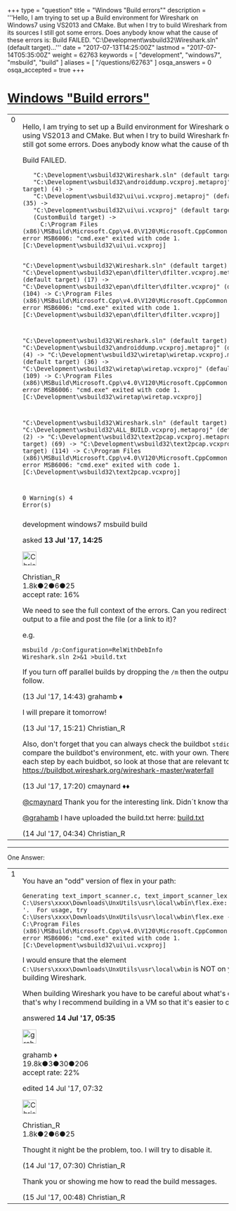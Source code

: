 +++
type = "question"
title = "Windows &quot;Build errors&quot;"
description = '''Hello, I am trying to set up a Build environment for Wireshark on Windows7 using VS2013 and CMake. But when I try to build Wireshark from its sources I still got some errors. Does anybody know what the cause of these errors is: Build FAILED.  &quot;C:&#92;Development&#92;wsbuild32&#92;Wireshark.sln&quot; (default target)...'''
date = "2017-07-13T14:25:00Z"
lastmod = "2017-07-14T05:35:00Z"
weight = 62763
keywords = [ "development", "windows7", "msbuild", "build" ]
aliases = [ "/questions/62763" ]
osqa_answers = 0
osqa_accepted = true
+++

<div class="headNormal">

# [Windows "Build errors"](/questions/62763/windows-build-errors)

</div>

<div id="main-body">

<div id="askform">

<table id="question-table" style="width:100%;"><colgroup><col style="width: 50%" /><col style="width: 50%" /></colgroup><tbody><tr class="odd"><td style="width: 30px; vertical-align: top"><div class="vote-buttons"><div id="post-62763-score" class="post-score" title="current number of votes">0</div><div id="favorite-count" class="favorite-count"></div></div></td><td><div id="item-right"><div class="question-body"><p>Hello, I am trying to set up a Build environment for Wireshark on Windows7 using VS2013 and CMake. But when I try to build Wireshark from its sources I still got some errors. Does anybody know what the cause of these errors is:</p><p>Build FAILED.</p><pre><code>   &quot;C:\Development\wsbuild32\Wireshark.sln&quot; (default target) (1) -&gt;
   &quot;C:\Development\wsbuild32\androiddump.vcxproj.metaproj&quot; (default target) (4) -&gt;
   &quot;C:\Development\wsbuild32\ui\ui.vcxproj.metaproj&quot; (default target) (35) -&gt;
   &quot;C:\Development\wsbuild32\ui\ui.vcxproj&quot; (default target) (101) -&gt;
   (CustomBuild target) -&gt; 
     C:\Program Files (x86)\MSBuild\Microsoft.Cpp\v4.0\V120\Microsoft.CppCommon.targets(170,5): error MSB6006: &quot;cmd.exe&quot; exited with code 1. [C:\Development\wsbuild32\ui\ui.vcxproj]


   &quot;C:\Development\wsbuild32\Wireshark.sln&quot; (default target) (1) -&gt;
   &quot;C:\Development\wsbuild32\epan\dfilter\dfilter.vcxproj.metaproj&quot; (default target) (17) -&gt;
   &quot;C:\Development\wsbuild32\epan\dfilter\dfilter.vcxproj&quot; (default target) (104) -&gt;
     C:\Program Files (x86)\MSBuild\Microsoft.Cpp\v4.0\V120\Microsoft.CppCommon.targets(170,5): error MSB6006: &quot;cmd.exe&quot; exited with code 1. [C:\Development\wsbuild32\epan\dfilter\dfilter.vcxproj]


   &quot;C:\Development\wsbuild32\Wireshark.sln&quot; (default target) (1) -&gt;
   &quot;C:\Development\wsbuild32\androiddump.vcxproj.metaproj&quot; (default target) (4) -&gt;
   &quot;C:\Development\wsbuild32\wiretap\wiretap.vcxproj.metaproj&quot; (default target) (36) -&gt;
   &quot;C:\Development\wsbuild32\wiretap\wiretap.vcxproj&quot; (default target) (109) -&gt;
     C:\Program Files (x86)\MSBuild\Microsoft.Cpp\v4.0\V120\Microsoft.CppCommon.targets(170,5): error MSB6006: &quot;cmd.exe&quot; exited with code 1. [C:\Development\wsbuild32\wiretap\wiretap.vcxproj]


   &quot;C:\Development\wsbuild32\Wireshark.sln&quot; (default target) (1) -&gt;
   &quot;C:\Development\wsbuild32\ALL_BUILD.vcxproj.metaproj&quot; (default target) (2) -&gt;
   &quot;C:\Development\wsbuild32\text2pcap.vcxproj.metaproj&quot; (default target) (69) -&gt;
   &quot;C:\Development\wsbuild32\text2pcap.vcxproj&quot; (default target) (114) -&gt;
     C:\Program Files (x86)\MSBuild\Microsoft.Cpp\v4.0\V120\Microsoft.CppCommon.targets(170,5): error MSB6006: &quot;cmd.exe&quot; exited with code 1. [C:\Development\wsbuild32\text2pcap.vcxproj]

0 Warning(s)
4 Error(s)</code></pre></div><div id="question-tags" class="tags-container tags">development windows7 msbuild build</div><div id="question-controls" class="post-controls"></div><div class="post-update-info-container"><div class="post-update-info post-update-info-user"><p>asked <strong>13 Jul '17, 14:25</strong></p><img src="https://secure.gravatar.com/avatar/3b24b339fc62fb46dced6a443d3202ea?s=32&amp;d=identicon&amp;r=g" class="gravatar" width="32" height="32" alt="Christian_R&#39;s gravatar image" /><p>Christian_R<br />
<span class="score" title="1830 reputation points"><span>1.8k</span></span><span title="2 badges"><span class="badge1">●</span><span class="badgecount">2</span></span><span title="6 badges"><span class="silver">●</span><span class="badgecount">6</span></span><span title="25 badges"><span class="bronze">●</span><span class="badgecount">25</span></span><br />
<span class="accept_rate" title="Rate of the user&#39;s accepted answers">accept rate:</span> <span title="Christian_R has 25 accepted answers">16%</span></p></div></div><div id="comments-container-62763" class="comments-container"><span id="62765"></span><div id="comment-62765" class="comment"><div id="post-62765-score" class="comment-score"></div><div class="comment-text"><p>We need to see the full context of the errors. Can you redirect the msbuild output to a file and post the file (or a link to it)?</p><p>e.g.</p><pre><code>msbuild /p:Configuration=RelWithDebInfo Wireshark.sln 2&gt;&amp;1 &gt;build.txt</code></pre><p>If you turn off parallel builds by dropping the <code>/m</code> then the output is easier to follow.</p></div><div id="comment-62765-info" class="comment-info"><span class="comment-age">(13 Jul '17, 14:43)</span> grahamb ♦</div></div><span id="62766"></span><div id="comment-62766" class="comment"><div id="post-62766-score" class="comment-score"></div><div class="comment-text"><p>I will prepare it tomorrow!</p></div><div id="comment-62766-info" class="comment-info"><span class="comment-age">(13 Jul '17, 15:21)</span> Christian_R</div></div><span id="62767"></span><div id="comment-62767" class="comment"><div id="post-62767-score" class="comment-score"></div><div class="comment-text"><p>Also, don't forget that you can always check the buildbot <code>stdio</code> logs and compare the buildbot's environment, etc. with your own. There are logs for each step by each buidbot, so look at those that are relevant to you. See: <a href="https://buildbot.wireshark.org/wireshark-master/waterfall">https://buildbot.wireshark.org/wireshark-master/waterfall</a></p></div><div id="comment-62767-info" class="comment-info"><span class="comment-age">(13 Jul '17, 17:20)</span> cmaynard ♦♦</div></div><span id="62776"></span><div id="comment-62776" class="comment"><div id="post-62776-score" class="comment-score"></div><div class="comment-text"><p><a href="https://ask.wireshark.org/users/402/cmaynard"></a><a href="https://ask.wireshark.org/users/402/cmaynard">@cmaynard</a> Thank you for the interesting link. Didn´t know that, before.</p><p><a href="https://ask.wireshark.org/users/1225/grahamb"></a><a href="https://ask.wireshark.org/users/1225/grahamb">@grahamb</a> I have uploaded the build.txt herre: <a href="https://crnetworking-my.sharepoint.com/personal/creusch_crnetworks_de/_layouts/15/guestaccess.aspx?docid=0441d1f830c9146ee858ecd4f840861cc&amp;authkey=AfYwpO9ozoRugIdDzNKmI2U&amp;expiration=2017-07-20T22%3a00%3a00.000Z">build.txt</a></p></div><div id="comment-62776-info" class="comment-info"><span class="comment-age">(14 Jul '17, 04:34)</span> Christian_R</div></div></div><div id="comment-tools-62763" class="comment-tools"></div><div class="clear"></div><div id="comment-62763-form-container" class="comment-form-container"></div><div class="clear"></div></div></td></tr></tbody></table>

------------------------------------------------------------------------

<div class="tabBar">

<span id="sort-top"></span>

<div class="headQuestions">

One Answer:

</div>

</div>

<span id="62777"></span>

<div id="answer-container-62777" class="answer accepted-answer">

<table style="width:100%;"><colgroup><col style="width: 50%" /><col style="width: 50%" /></colgroup><tbody><tr class="odd"><td style="width: 30px; vertical-align: top"><div class="vote-buttons"><div id="post-62777-score" class="post-score" title="current number of votes">1</div></div></td><td><div class="item-right"><div class="answer-body"><p>You have an "odd" version of flex in your path:</p><pre><code>Generating text_import_scanner.c, text_import_scanner_lex.h
C:\Users\xxxx\Downloads\UnxUtils\usr\local\wbin\flex.exe: unknown flag &#39;-&#39;.  For usage, try C:\Users\xxxx\Downloads\UnxUtils\usr\local\wbin\flex.exe --help
C:\Program Files (x86)\MSBuild\Microsoft.Cpp\v4.0\V120\Microsoft.CppCommon.targets(170,5): error MSB6006: &quot;cmd.exe&quot; exited with code 1. [C:\Development\wsbuild32\ui\ui.vcxproj]</code></pre><p>I would ensure that the element <code>C:\Users\xxxx\Downloads\UnxUtils\usr\local\wbin</code> is NOT on your path when building Wireshark.</p><p>When building Wireshark you have to be careful about what's on your path, that's why I recommend building in a VM so that it's easier to control.</p></div><div class="answer-controls post-controls"></div><div class="post-update-info-container"><div class="post-update-info post-update-info-user"><p>answered <strong>14 Jul '17, 05:35</strong></p><img src="https://secure.gravatar.com/avatar/d2a7e24ca66604c749c7c88c1da8ff78?s=32&amp;d=identicon&amp;r=g" class="gravatar" width="32" height="32" alt="grahamb&#39;s gravatar image" /><p>grahamb ♦<br />
<span class="score" title="19834 reputation points"><span>19.8k</span></span><span title="3 badges"><span class="badge1">●</span><span class="badgecount">3</span></span><span title="30 badges"><span class="silver">●</span><span class="badgecount">30</span></span><span title="206 badges"><span class="bronze">●</span><span class="badgecount">206</span></span><br />
<span class="accept_rate" title="Rate of the user&#39;s accepted answers">accept rate:</span> <span title="grahamb has 274 accepted answers">22%</span></p></div><div class="post-update-info post-update-info-edited"><p>edited 14 Jul '17, 07:32</p><img src="https://secure.gravatar.com/avatar/3b24b339fc62fb46dced6a443d3202ea?s=32&amp;d=identicon&amp;r=g" class="gravatar" width="32" height="32" alt="Christian_R&#39;s gravatar image" /><p>Christian_R<br />
<span class="score" title="1830 reputation points"><span>1.8k</span></span><span title="2 badges"><span class="badge1">●</span><span class="badgecount">2</span></span><span title="6 badges"><span class="silver">●</span><span class="badgecount">6</span></span><span title="25 badges"><span class="bronze">●</span><span class="badgecount">25</span></span></p></div></div><div id="comments-container-62777" class="comments-container"><span id="62779"></span><div id="comment-62779" class="comment"><div id="post-62779-score" class="comment-score"></div><div class="comment-text"><p>Thought it night be the problem, too. I will try to disable it.</p></div><div id="comment-62779-info" class="comment-info"><span class="comment-age">(14 Jul '17, 07:30)</span> Christian_R</div></div><span id="62795"></span><div id="comment-62795" class="comment"><div id="post-62795-score" class="comment-score"></div><div class="comment-text"><p>Thank you or showing me how to read the build messages.</p></div><div id="comment-62795-info" class="comment-info"><span class="comment-age">(15 Jul '17, 00:48)</span> Christian_R</div></div></div><div id="comment-tools-62777" class="comment-tools"></div><div class="clear"></div><div id="comment-62777-form-container" class="comment-form-container"></div><div class="clear"></div></div></td></tr></tbody></table>

</div>

<div class="paginator-container-left">

</div>

</div>

</div>

